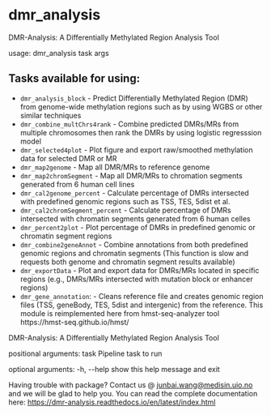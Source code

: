 # dmr_analysis

DMR-Analysis: A Differentially Methylated Region Analysis Tool


usage:  dmr_analysis task args

## Tasks available for using:
<ul>
  <li>
    <code>dmr_analysis_block</code>
    - Predict Differentially Methylated Region (DMR) from genome-wide methylation regions such as by using WGBS or other similar techniques
  </li>
  <li>
    <code>dmr_combine_multChrs4rank</code>
    - Combine predicted DMRs/MRs from multiple chromosomes then rank the DMRs by using logistic regresssion model
  </li>
  <li>
    <code>dmr_selected4plot</code>
    - Plot figure and export raw/smoothed methylation data for selected DMR or MR
  </li>
  <li>
    <code>dmr_map2genome</code>
    - Map all DMR/MRs to reference genome
  </li>
  <li>
    <code>dmr_map2chromSegment</code>
    - Map all DMR/MRs to chromation segments generated from 6 human cell lines
  </li>
  <li>
    <code>dmr_cal2genome_percent</code>
    - Calculate percentage of DMRs intersected with predefined genomic regions such as TSS, TES, 5dist et al.
  </li>
  <li>
    <code>dmr_cal2chromSegment_percent</code>
    - Calculate percentage of DMRs intersected with chromatin segments generated from 6 human celles 
  </li>
  <li>
    <code>dmr_percent2plot</code>
    - Plot percentage of DMRs in predefined genomic or chromatin segment regions
  </li>
  <li>
    <code>dmr_combine2geneAnnot</code>
    - Combine annotations from both predefined genomic regions and chromatin segments (This function is slow and requests both genome and chromatin segment results available)
  </li>
  <li>
    <code>dmr_exportData</code>
    - Plot and export data for DMRs/MRs located in specific regions (e.g., DMRs/MRs intersected with mutation block or enhancer regions)
  </li>


  <li><code>dmr_gene_annotation</code>:  
    - Cleans reference file and creates genomic region files (TSS, geneBody, TES, 5dist and intergenic) from the reference. This module is reimplemented here from hmst-seq-analyzer tool https://hmst-seq.github.io/hmst/ 
  </li>
</ul>


DMR-Analysis: A Differentially Methylated Region Analysis Tool

positional arguments:
  task        Pipeline task to run

optional arguments:
  -h, --help  show this help message and exit


          
Having trouble with package? Contact us @ junbai.wang@medisin.uio.no and we will be glad to help you.
You can read the complete documentation here: [ https://dmr-analysis.readthedocs.io/en/latest/index.html ](https://dmr-analysis.readthedocs.io/en/latest/index.html#)

